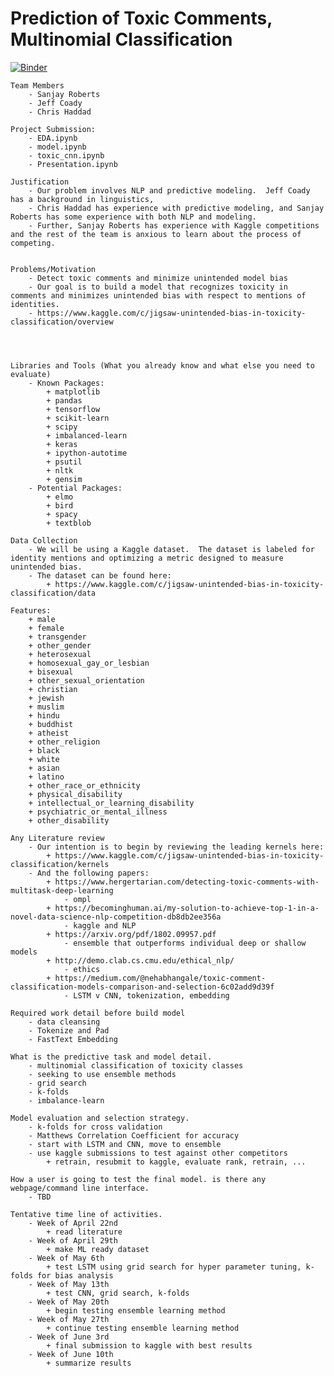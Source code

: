 # Prediction of Toxic Comments, Multinomial Classification

[![Binder](https://mybinder.org/badge_logo.svg)](https://mybinder.org/v2/gh/chrisdangerhaddad/toxic_comments/master)


	Team Members
		- Sanjay Roberts 
		- Jeff Coady
		- Chris Haddad
	
	Project Submission:
		- EDA.ipynb
		- model.ipynb
		- toxic_cnn.ipynb
		- Presentation.ipynb
	
	Justification	
		- Our problem involves NLP and predictive modeling.  Jeff Coady has a background in linguistics, 
		- Chris Haddad has experience with predictive modeling, and Sanjay Roberts has some experience with both NLP and modeling.
		- Further, Sanjay Roberts has experience with Kaggle competitions and the rest of the team is anxious to learn about the process of competing.
	
	
	Problems/Motivation
		- Detect toxic comments and minimize unintended model bias
		- Our goal is to build a model that recognizes toxicity in comments and minimizes unintended bias with respect to mentions of identities. 
		- https://www.kaggle.com/c/jigsaw-unintended-bias-in-toxicity-classification/overview
	
	
	
	
	Libraries and Tools (What you already know and what else you need to evaluate)
		- Known Packages:
			+ matplotlib
			+ pandas
			+ tensorflow
			+ scikit-learn
			+ scipy
			+ imbalanced-learn
			+ keras
			+ ipython-autotime
			+ psutil
			+ nltk
			+ gensim
		- Potential Packages:
			+ elmo
			+ bird
			+ spacy
			+ textblob
		
	Data Collection
		- We will be using a Kaggle dataset.  The dataset is labeled for identity mentions and optimizing a metric designed to measure unintended bias. 
		- The dataset can be found here:
			+ https://www.kaggle.com/c/jigsaw-unintended-bias-in-toxicity-classification/data
		
	Features:
		+ male
    	+ female
    	+ transgender
    	+ other_gender
    	+ heterosexual
    	+ homosexual_gay_or_lesbian
    	+ bisexual
    	+ other_sexual_orientation
    	+ christian
    	+ jewish
    	+ muslim
    	+ hindu
    	+ buddhist
    	+ atheist
    	+ other_religion
    	+ black
    	+ white
    	+ asian
    	+ latino
    	+ other_race_or_ethnicity
   		+ physical_disability
    	+ intellectual_or_learning_disability
    	+ psychiatric_or_mental_illness
    	+ other_disability
    	
	Any Literature review
		- Our intention is to begin by reviewing the leading kernels here:
			+ https://www.kaggle.com/c/jigsaw-unintended-bias-in-toxicity-classification/kernels
    	- And the following papers:
    		+ https://www.hergertarian.com/detecting-toxic-comments-with-multitask-deep-learning
    			- ompl
    		+ https://becominghuman.ai/my-solution-to-achieve-top-1-in-a-novel-data-science-nlp-competition-db8db2ee356a
    			- kaggle and NLP
			+ https://arxiv.org/pdf/1802.09957.pdf
				- ensemble that outperforms individual deep or shallow models
			+ http://demo.clab.cs.cmu.edu/ethical_nlp/
				- ethics 
			+ https://medium.com/@nehabhangale/toxic-comment-classification-models-comparison-and-selection-6c02add9d39f
				- LSTM v CNN, tokenization, embedding
			
	Required work detail before build model
		- data cleansing
		- Tokenize and Pad
		- FastText Embedding

	What is the predictive task and model detail.
		- multinomial classification of toxicity classes
		- seeking to use ensemble methods
		- grid search 
		- k-folds
		- imbalance-learn
		
	Model evaluation and selection strategy.
		- k-folds for cross validation
		- Matthews Correlation Coefficient for accuracy
		- start with LSTM and CNN, move to ensemble
		- use kaggle submissions to test against other competitors
			+ retrain, resubmit to kaggle, evaluate rank, retrain, ...

	How a user is going to test the final model. is there any webpage/command line interface.
		- TBD
	
	Tentative time line of activities.
		- Week of April 22nd
			+ read literature
		- Week of April 29th
			+ make ML ready dataset
		- Week of May 6th
			+ test LSTM using grid search for hyper parameter tuning, k-folds for bias analysis
		- Week of May 13th 
			+ test CNN, grid search, k-folds
		- Week of May 20th
			+ begin testing ensemble learning method
		- Week of May 27th
			+ continue testing ensemble learning method
		- Week of June 3rd
			+ final submission to kaggle with best results
		- Week of June 10th
			+ summarize results

    
